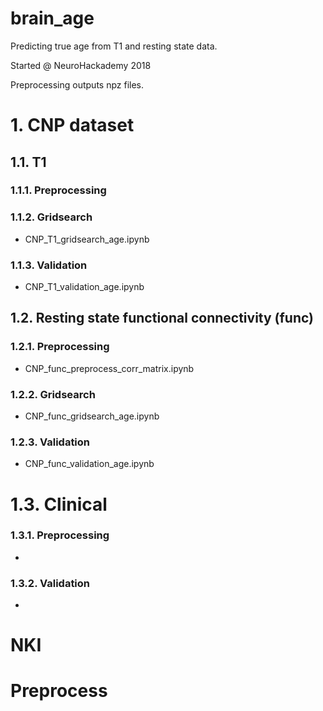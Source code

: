 # brain_age
Predicting true age from T1 and resting state data. 

Started @ NeuroHackademy 2018



Preprocessing outputs npz files.


# 1. CNP dataset
## 1.1. T1
### 1.1.1. Preprocessing

### 1.1.2. Gridsearch 
* CNP_T1_gridsearch_age.ipynb

### 1.1.3. Validation
* CNP_T1_validation_age.ipynb



## 1.2. Resting state functional connectivity (func)
### 1.2.1. Preprocessing
* CNP_func_preprocess_corr_matrix.ipynb

### 1.2.2. Gridsearch 
* CNP_func_gridsearch_age.ipynb

### 1.2.3. Validation
* CNP_func_validation_age.ipynb



# 1.3. Clinical
### 1.3.1. Preprocessing
* 

### 1.3.2. Validation
* 



# NKI
# Preprocess 








